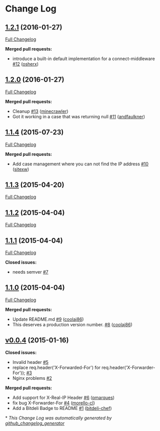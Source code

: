 # Change Log

## [1.2.1](https://github.com/pbojinov/request-ip/tree/1.2.1) (2016-01-27)
[Full Changelog](https://github.com/pbojinov/request-ip/compare/1.2.0...1.2.1)

**Merged pull requests:**

- introduce a built-in default implementation for a connect-middleware [\#12](https://github.com/pbojinov/request-ip/pull/12) ([osherx](https://github.com/osherx))

## [1.2.0](https://github.com/pbojinov/request-ip/tree/1.2.0) (2016-01-27)
[Full Changelog](https://github.com/pbojinov/request-ip/compare/1.1.4...1.2.0)

**Merged pull requests:**

- Cleanup [\#13](https://github.com/pbojinov/request-ip/pull/13) ([minecrawler](https://github.com/minecrawler))
- Got it working in a case that was returning null [\#11](https://github.com/pbojinov/request-ip/pull/11) ([andfaulkner](https://github.com/andfaulkner))

## [1.1.4](https://github.com/pbojinov/request-ip/tree/1.1.4) (2015-07-23)
[Full Changelog](https://github.com/pbojinov/request-ip/compare/1.1.3...1.1.4)

**Merged pull requests:**

- Add case management where you can not find the IP address [\#10](https://github.com/pbojinov/request-ip/pull/10) ([sitexw](https://github.com/sitexw))

## [1.1.3](https://github.com/pbojinov/request-ip/tree/1.1.3) (2015-04-20)
[Full Changelog](https://github.com/pbojinov/request-ip/compare/1.1.2...1.1.3)

## [1.1.2](https://github.com/pbojinov/request-ip/tree/1.1.2) (2015-04-04)
[Full Changelog](https://github.com/pbojinov/request-ip/compare/1.1.1...1.1.2)

## [1.1.1](https://github.com/pbojinov/request-ip/tree/1.1.1) (2015-04-04)
[Full Changelog](https://github.com/pbojinov/request-ip/compare/1.1.0...1.1.1)

**Closed issues:**

- needs semver [\#7](https://github.com/pbojinov/request-ip/issues/7)

## [1.1.0](https://github.com/pbojinov/request-ip/tree/1.1.0) (2015-04-04)
[Full Changelog](https://github.com/pbojinov/request-ip/compare/v0.0.4...1.1.0)

**Merged pull requests:**

- Update README.md [\#9](https://github.com/pbojinov/request-ip/pull/9) ([coolaj86](https://github.com/coolaj86))
- This deserves a production version number. [\#8](https://github.com/pbojinov/request-ip/pull/8) ([coolaj86](https://github.com/coolaj86))

## [v0.0.4](https://github.com/pbojinov/request-ip/tree/v0.0.4) (2015-01-16)
**Closed issues:**

- Invalid header [\#5](https://github.com/pbojinov/request-ip/issues/5)
- replace req.header\('X-Forwarded-For'\) for req.header\('X-Forwarder-For'\)\); [\#3](https://github.com/pbojinov/request-ip/issues/3)
- Nginx problems [\#2](https://github.com/pbojinov/request-ip/issues/2)

**Merged pull requests:**

- Add support for X-Real-IP Header [\#6](https://github.com/pbojinov/request-ip/pull/6) ([pmarques](https://github.com/pmarques))
- fix bug X-Forwarder-For [\#4](https://github.com/pbojinov/request-ip/pull/4) ([morello-cl](https://github.com/morello-cl))
- Add a Bitdeli Badge to README [\#1](https://github.com/pbojinov/request-ip/pull/1) ([bitdeli-chef](https://github.com/bitdeli-chef))



\* *This Change Log was automatically generated by [github_changelog_generator](https://github.com/skywinder/Github-Changelog-Generator)*